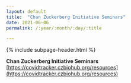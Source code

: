 ```yaml
---
layout: default
title:  "Chan Zuckerberg Initiative Seminars"
date: 2021-06-06
permalink: /:year/:month/:day/:title

---
```


{% include subpage-header.html %}


**Chan Zuckerberg Initiative Seminars**\
[https://covidtracker.czbiohub.org/resources](https://covidtracker.czbiohub.org/resources)

